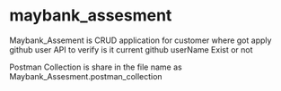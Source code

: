 # maybank_assesment
Maybank_Assement is CRUD application for customer where got apply github user API to verify is it current github userName Exist or not

Postman Collection is share in the file name as Maybank_Assesment.postman_collection

